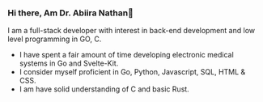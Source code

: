 ### Hi there, Am Dr. Abiira Nathan👋

I am a full-stack developer with interest in back-end development and low level programming in GO, C.

- I have spent a fair amount of time developing electronic medical systems in Go and Svelte-Kit.
- I consider myself proficient in Go, Python, Javascript, SQL, HTML & CSS.
- I am have solid understanding of C and basic Rust.
